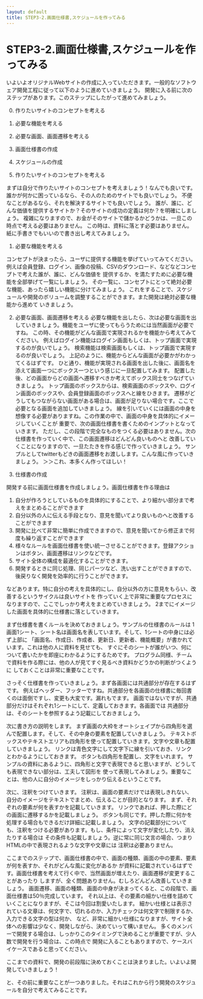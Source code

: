 ```yaml
---
layout: default
title: STEP3-2.画面仕様書,スケジュールを作ってみる
---
```

# STEP3-2.画面仕様書,スケジュールを作ってみる

いよいよオリジナルWebサイトの作成に入っていただきます。一般的なソフトウェア開発工程に従って以下のように進めていきましょう。
開発に入る前に次のステップがあります。このステップにしたがって進めてみましょう。

0. 作りたいサイトのコンセプトを考える
1. 必要な機能を考える
2. 必要な画面、画面遷移を考える
3. 画面仕様書の作成
4. スケジュールの作成


0. 作りたいサイトのコンセプトを考える

まずは自分で作りたいサイトのコンセプトを考えましょう！なんでも良いです。
誰かが何かに困っているなら、その人のためのサイトでも良いでしょう。
不便なことがあるなら、それを解決するサイトでも良いでしょう。
誰が、誰に、どんな価値を提供するサイトか？そのサイトの成功の定義は何か？を明確にしましょう。
複雑になりますので、お金がそのサイトで儲かるかどうかは、一旦この時点で考える必要はありません。
この時は、資料に落とす必要はありません。紙に手書きでもいいので書き出し考えてみましょう。

1. 必要な機能を考える

コンセプトが決まったら、ユーザに提供する機能を挙げていってみてください。
例えば会員登録、ログイン、画像の投稿、CSVのダウンロード、などなどコンセプトで考えた誰が、誰に、どんな価値を
提供するか、を満たすために必要な機能を全部挙げて一覧にしましょう。
その一覧に、コンセプトにとって絶対必要な機能、あったら嬉しい機能に分けてみましょう。
これをすることで、スケジュールや開発のボリュームを調整することができます。また開発は絶対必要な機能から進めて
いきましょう。

2. 必要な画面、画面遷移を考える
必要な機能を出したら、次は必要な画面を出していきましょう。機能をユーザに使ってもらうためには当然画面が必要ですね。
この時、その機能がどんな画面で実現されるかを機能から考えてみてください。
例えばログイン機能はログイン画面もしくは、トップ画面で実現するのが良いでしょう。
検索機能は検索画面もしくは、トップ画面で実現するのが良いでしょう。
上記のように、機能からどんな画面が必要かがわかってくるはずです。
ひと通り、機能が実現される画面を出した後に、画面名を添えて画面一つにボックス一つという感じに一旦配置してみます。
配置した後、どの画面からどの画面へ遷移すべきか考えてボックス同士をつなげていきましょう。
トップ画面のボックスからは、検索画面のボックスや、ログイン画面のボックスや、会員登録画面のボックスへと線をひきます。
遷移がどうしてもつながらない画面がある場合は、画面が足りない場合です。ここで必要となる画面を追加していきましょう。
線を引いていくには画面の中身を想像する必要がありますね。この作業の中で、画面の中身を具体的にイメージしていくことが
重要で、次の画面仕様書を書くためのインプットとなっていきます。
ただし、この段階で完全なものをつくる必要はありません。次の仕様書を作っていく中で、この画面遷移はどんどん良いものへと
改善していくことになりますので、一旦たたきを作る感じで作っていきましょう。
サンプルとしてtwitterもどきの画面遷移をお渡しします。こんな風に作っていきましょう。
＞＞これ、本多くん作ってほしい！

3. 仕様書の作成

開発する前に画面仕様書を作成しましょう。画面仕様書を作る理由は

1. 自分が作ろうとしているものを具体的にすることで、より細かい部分まで考えをまとめることができます
2. 自分以外の人に伝える手段となり、意見を聞いてより良いものへと改善することができます
3. 開発に比べて非常に簡単に作成できますので、意見を聞いてから修正まで何度も繰り返すことができます
4. 様々なルールを画面仕様書を使い統一させることができます。登録アクションはボタン、画面遷移はリンクなどです。
5. サイト全体の構成を最適化することができます。
6. 開発するときに同じ処理、同じパーツなど、洗い出すことができますので、後戻りなく開発を効率的に行うことができます。

などあります。特に自分の考えを具体的にし、自分以外の方に意見をもらい、改善するというサイクルは良いサイトを
作っていく上で非常に重要なプロセスになりますので、ここでしっかり考えをまとめていきましょう。
2までにイメージした画面を具体的に仕様書に落としていきます。

まず仕様書を書くルールを決めておきましょう。サンプルの仕様書のルールは
1画面1シート、シート名は画面名を表しています。そして、1シートの中身には必ず上部に
「画面名、作成日、作成者、更新日、更新者、機能概要」が書かれています。これは他の人に資料を見せても、
すぐにそのシートが誰がいつ、何について書いたかを即座にわかるようにするためです。
プログラム同様、チームで資料を作る際には、他の人が見てすぐ見るべき資料かどうかの判断がつくように
しておくことは非常に重要なことです。

さっそく仕様書を作っていきましょう。まず各画面には共通部分が存在するはずです。
例えばヘッダー、フッターですね。共通部分を各画面の仕様書に毎回書くのは面倒ですし、変更も大変です。漏れもでます。
画面ではないですが、共通部分だけはそれぞれ1シートにして、定義しておきます。各画面では
共通部分は、そのシートを参照するよう記載にしておきましょう。

次に書き方の説明をします。
まず画面の大枠をオートシェイプから四角形を選んで配置します。そして、その中身の要素を配置していきましょう。
テキストボックスやテキストエリアも四角形を使って配置していきます。文字や文章も配置していきましょう。
リンクは青色文字にして文字下に線を引いておき、リンクとわかるようにしておきます。
ボタンも四角形を配置し、文字をいれます。
サンプルの資料にあるように、四角形と文字で表現できると思いますが、どうしても表現できない部分は、工夫して図形を
使って表現してみましょう。重要なことは、他の人に自分のイメージをしっかり伝えるということです。

次に、注釈をつけていきます。
注釈は、画面の要素だけでは表現しきれない、自分のイメージをテキストでまとめ、伝えることが目的となります。
まず、それぞれの要素が何を表すかを記載していきます。
リンクであれば、押した際にどの画面に遷移するかを記載しましょう。
ボタンも同じです。押した際に何かを処理する場合もできるだけ詳細に記載しましょう。
文字の記載部分についても、注釈をつける必要があります。もし、条件によって文字が変化したり、消えたりする場合は
その条件も記載しましょう。逆に常に同じ文言の場合、つまりHTMLの中で表現されるような文字や文章には
注釈は必要ありません。

ここまでのステップで、画面仕様書の中で、画面の種類、画面の中の要素、要素が何を表すか、それがどんな風に変化があるか
が資料に記載されているはずです。画面仕様書を考えて行く中で、当然画面が増えたり、画面遷移が変更することがあったり
しますが、全く問題ありません。むしろどんどん改善していきましょう。
画面遷移、画面の種類、画面の中身が決まってくると、この段階で、画面仕様書は50％完成しています。
それ以上は、その要素の細かい仕様を詰めていくことになりますが、そこは今回は割愛いたします。
細かい仕様とは表示されている文章は、何文字で、切れるのか、入力チェックは何文字で制限するか、入力できる文字の型は何か、
など、非常に細かい仕様になりますが、サイト全体への影響は少なく、開発しながら、決めていって構いません。
多くのメンバーで開発する場合は、しっかりこのタイミングで決めることが重要ですが、少人数で開発を行う場合は、この時点で
開発に入ることもありますので、ケースバイケースであると思ってください。

ここまでの資料で、開発の前段階に決めておくことは決まりました。いよいよ開発していきましょう！

と、その前に重要なことが一つありました。それはこれから行う開発のスケジュールを自分で考えてみることです。

